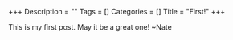+++
Description = ""
Tags = []
Categories = []
Title = "First!"
+++

This is my first post. May it be a great one! ~Nate